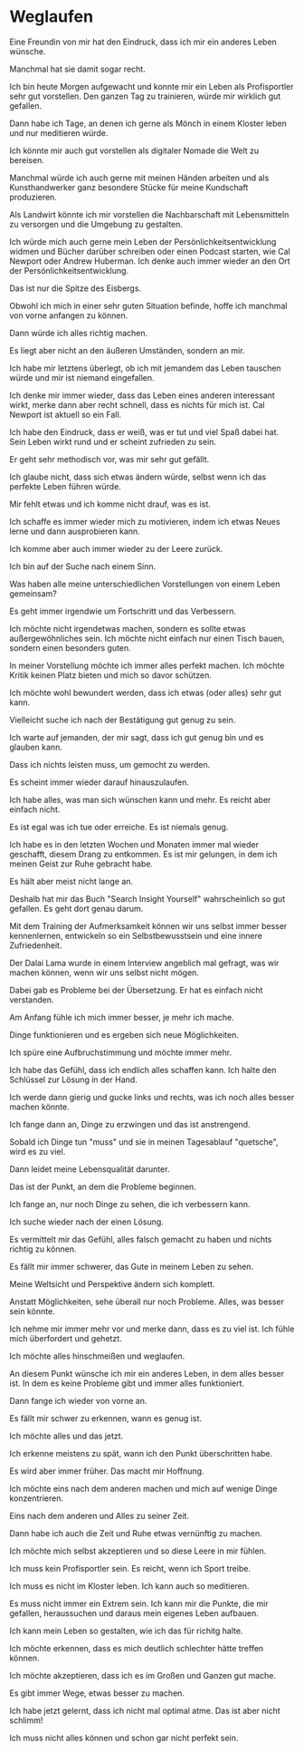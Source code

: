 # Weglaufen

Eine Freundin von mir hat den Eindruck, dass ich mir ein anderes Leben wünsche.

Manchmal hat sie damit sogar recht.

Ich bin heute Morgen aufgewacht und konnte mir ein Leben als Profisportler sehr gut vorstellen. Den ganzen Tag zu trainieren, würde mir wirklich gut gefallen.

Dann habe ich Tage, an denen ich gerne als Mönch in einem Kloster leben und nur meditieren würde.

Ich könnte mir auch gut vorstellen als digitaler Nomade die Welt zu bereisen.

Manchmal würde ich auch gerne mit meinen Händen arbeiten und als Kunsthandwerker ganz besondere Stücke für meine Kundschaft produzieren.

Als Landwirt könnte ich mir vorstellen die Nachbarschaft mit Lebensmitteln zu versorgen und die Umgebung zu gestalten.

Ich würde mich auch gerne mein Leben der Persönlichkeitsentwicklung widmen und Bücher darüber schreiben oder einen Podcast starten, wie Cal Newport oder Andrew Huberman. Ich denke auch immer wieder an den Ort der Persönlichkeitsentwicklung.

Das ist nur die Spitze des Eisbergs.

Obwohl ich mich in einer sehr guten Situation befinde, hoffe ich manchmal von vorne anfangen zu können.

Dann würde ich alles richtig machen.

Es liegt aber nicht an den äußeren Umständen, sondern an mir.

Ich habe mir letztens überlegt, ob ich mit jemandem das Leben tauschen würde und mir ist niemand eingefallen.

Ich denke mir immer wieder, dass das Leben eines anderen interessant wirkt, merke dann aber recht schnell, dass es nichts für mich ist. Cal Newport ist aktuell so ein Fall.

Ich habe den Eindruck, dass er weiß, was er tut und viel Spaß dabei hat. Sein Leben wirkt rund und er scheint zufrieden zu sein.

Er geht sehr methodisch vor, was mir sehr gut gefällt.

Ich glaube nicht, dass sich etwas ändern würde, selbst wenn ich das perfekte Leben führen würde.

Mir fehlt etwas und ich komme nicht drauf, was es ist.

Ich schaffe es immer wieder mich zu motivieren, indem ich etwas Neues lerne und dann ausprobieren kann.

Ich komme aber auch immer wieder zu der Leere zurück. 

Ich bin auf der Suche nach einem Sinn. 

Was haben alle meine unterschiedlichen Vorstellungen von einem Leben gemeinsam?

Es geht immer irgendwie um Fortschritt und das Verbessern.

Ich möchte nicht irgendetwas machen, sondern es sollte etwas außergewöhnliches sein. Ich möchte nicht einfach nur einen Tisch bauen, sondern einen besonders guten.

In meiner Vorstellung möchte ich immer alles perfekt machen. Ich möchte Kritik keinen Platz bieten und mich so davor schützen.

Ich möchte wohl bewundert werden, dass ich etwas (oder alles) sehr gut kann.

Vielleicht suche ich nach der Bestätigung gut genug zu sein.

Ich warte auf jemanden, der mir sagt, dass ich gut genug bin und es glauben kann.

Dass ich nichts leisten muss, um gemocht zu werden.

Es scheint immer wieder darauf hinauszulaufen.

Ich habe alles, was man sich wünschen kann und mehr. Es reicht aber einfach nicht.

Es ist egal was ich tue oder erreiche. Es ist niemals genug.

Ich habe es in den letzten Wochen und Monaten immer mal wieder geschafft, diesem Drang zu entkommen. Es ist mir gelungen, in dem ich meinen Geist zur Ruhe gebracht habe.

Es hält aber meist nicht lange an.

Deshalb hat mir das Buch "Search Insight Yourself" wahrscheinlich so gut gefallen. Es geht dort genau darum.

Mit dem Training der Aufmerksamkeit können wir uns selbst immer besser kennenlernen, entwickeln so ein Selbstbewusstsein und eine innere Zufriedenheit.

Der Dalai Lama wurde in einem Interview angeblich mal gefragt, was wir machen können, wenn wir uns selbst nicht mögen. 

Dabei gab es Probleme bei der Übersetzung. Er hat es einfach nicht verstanden.

Am Anfang fühle ich mich immer besser, je mehr ich mache.

Dinge funktionieren und es ergeben sich neue Möglichkeiten.

Ich spüre eine Aufbruchstimmung und möchte immer mehr.

Ich habe das Gefühl, dass ich endlich alles schaffen kann. Ich halte den Schlüssel zur Lösung in der Hand.

Ich werde dann gierig und gucke links und rechts, was ich noch alles besser machen könnte.

Ich fange dann an, Dinge zu erzwingen und das ist anstrengend.

Sobald ich Dinge tun "muss" und sie in meinen Tagesablauf "quetsche", wird es zu viel. 

Dann leidet meine Lebensqualität darunter.

Das ist der Punkt, an dem die Probleme beginnen.

Ich fange an, nur noch Dinge zu sehen, die ich verbessern kann.

Ich suche wieder nach der einen Lösung.

Es vermittelt mir das Gefühl, alles falsch gemacht zu haben und nichts richtig zu können.

Es fällt mir immer schwerer, das Gute in meinem Leben zu sehen.

Meine Weltsicht und Perspektive ändern sich komplett.

Anstatt Möglichkeiten, sehe überall nur noch Probleme. Alles, was besser sein könnte.

Ich nehme mir immer mehr vor und merke dann, dass es zu viel ist. Ich fühle mich überfordert und gehetzt.

Ich möchte alles hinschmeißen und weglaufen. 

An diesem Punkt wünsche ich mir ein anderes Leben, in dem alles besser ist. In dem es keine Probleme gibt und immer alles funktioniert.

Dann fange ich wieder von vorne an.

Es fällt mir schwer zu erkennen, wann es genug ist.

Ich möchte alles und das jetzt.

Ich erkenne meistens zu spät, wann ich den Punkt überschritten habe.

Es wird aber immer früher. Das macht mir Hoffnung.

Ich möchte eins nach dem anderen machen und mich auf wenige Dinge konzentrieren.

Eins nach dem anderen und Alles zu seiner Zeit.

Dann habe ich auch die Zeit und Ruhe etwas vernünftig zu machen.

Ich möchte mich selbst akzeptieren und so diese Leere in mir fühlen.

Ich muss kein Profisportler sein. Es reicht, wenn ich Sport treibe.

Ich muss es nicht im Kloster leben. Ich kann auch so meditieren.

Es muss nicht immer ein Extrem sein. Ich kann mir die Punkte, die mir gefallen, heraussuchen und daraus mein eigenes Leben aufbauen.

Ich kann mein Leben so gestalten, wie ich das für richitg halte.

Ich möchte erkennen, dass es mich deutlich schlechter hätte treffen können.

Ich möchte akzeptieren, dass ich es im Großen und Ganzen gut mache.

Es gibt immer Wege, etwas besser zu machen. 

Ich habe jetzt gelernt, dass ich nicht mal optimal atme. Das ist aber nicht schlimm!

Ich muss nicht alles können und schon gar nicht perfekt sein.
